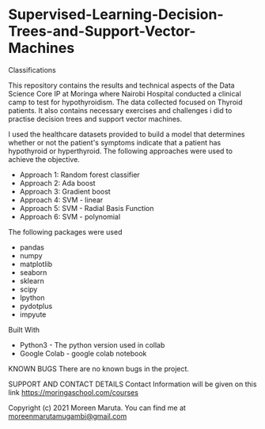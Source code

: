 # Supervised-Learning-Decision-Trees-and-Support-Vector-Machines

Classifications

This repository contains the results and technical aspects of the Data Science Core IP at Moringa where Nairobi Hospital conducted a clinical camp to test for hypothyroidism. 
The data collected focused on Thyroid patients. It also contains necessary exercises and challenges i did to practise decision trees and support vector machines.

I used the healthcare datasets provided to build a model that determines whether or not the patient's symptoms indicate that a patient has hypothyroid or hyperthyroid.
The following approaches were used to achieve the objective.

* Approach 1: Random forest classifier
* Approach 2: Ada boost
* Approach 3: Gradient boost
* Approach 4: SVM - linear
* Approach 5: SVM - Radial Basis Function
* Approach 6: SVM - polynomial


The following packages were used
* pandas
* numpy
* matplotlib
* seaborn
* sklearn
* scipy
* Ipython
* pydotplus
* impyute

Built With
* Python3 - The python version used in collab
* Google Colab - google colab notebook

KNOWN BUGS There are no known bugs in the project.

SUPPORT AND CONTACT DETAILS Contact Information will be given on this link https://moringaschool.com/courses

Copyright (c) 2021 Moreen Maruta.
You can find me at moreenmarutamugambi@gmail.com
